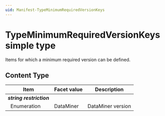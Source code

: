 ```yaml
---
uid: Manifest-TypeMinimumRequiredVersionKeys
---
```


# TypeMinimumRequiredVersionKeys simple type

Items for which a minimum required version can be defined.

## Content Type

|Item|Facet value|Description|
|--- |--- |--- |
|***string restriction***|||
|&nbsp;&nbsp;Enumeration|DataMiner|DataMiner version|
